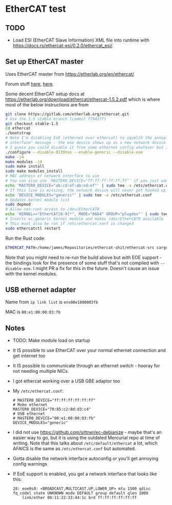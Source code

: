 # EtherCAT test

## TODO

- Load ESI (EtherCAT Slave Information) XML file into runtime with https://docs.rs/ethercat-esi/0.2.0/ethercat_esi/.

## Set up EtherCAT master

Uses EtherCAT master from <https://etherlab.org/en/ethercat/>

Forum stuff [here](https://forum.linuxcnc.org/24-hal-components/22346-ethercat-hal-driver?limit=6&start=636#119224), [here](https://www.forum.linuxcnc.org/27-driver-boards/35591-beckhoff-ethercat-64-with-bit-linuxcnc-how-to-install?start=0).

Some decent EtherCAT setup docs at <https://etherlab.org/download/ethercat/ethercat-1.5.2.pdf> which is where most of the below instructions are from

```bash
git clone https://gitlab.com/etherlab.org/ethercat.git
# Use the 1.5 stable branch (commit 779437f)
git checkout stable-1.5
cd ethercat
./bootstrap
# Note I'm disabling EoE (ethernet over ethercat) to squelch the annoying "could not configure
# interface" message - the eoe device shows up as a new network device which fails to configure.
# I guess you could disable it from some ethernet config whatever but I don't need it anyway.
./configure --disable-8139too --enable-generic --disable-eoe
make -j4
make modules -j4
sudo make install
sudo make modules_install
# MAC address of network interface to use
# You can also use `MASTER0_DEVICE="ff:ff:ff:ff:ff:ff"` if you just want the first device that can be found.
echo 'MASTER0_DEVICE="ab:cd:ef:ab:cd:ef"' | sudo tee -a /etc/ethercat.conf
# If this line is missing, the network device will never get hooked up to the ethercat stuff
echo 'DEVICE_MODULES="generic"' | sudo tee -a /etc/ethercat.conf
# Updates kernel module list
sudo depmod
# Allow non-root access to /dev/EtherCAT0
echo 'KERNEL=="EtherCAT[0-9]*", MODE="0664" GROUP="plugdev"' | sudo tee -a /etc/udev/rules.d/99-ethercat.rules
# Inserts ec_generic kernel module and makes /dev/EtherCAT0 available
# This must also be run if /etc/ethercat.conf is changed
sudo ethercatctl restart
```

Run the Rust code:

```bash
ETHERCAT_PATH=/home/james/Repositories/ethercat-shit/ethercat-src cargo run
```

Note that you might need to re-run the build above but _with_ EOE support - the bindings look for the presence of some stuff that's not compiled with `--disable-eoe`. I might PR a fix for this in the future. Doesn't cause an issue with the kernel modules.

## USB ethernet adapter

Name from `ip link list` is `enx00e1000003fb`

MAC is `00:e1:00:00:03:fb`

## Notes

- TODO: Make module load on startup
- It IS possible to use EtherCAT over your normal ethernet connection and get internet too
- It IS possible to communicate through an ethernet switch - hooray for not needing multiple NICs.
- I got ethercat working over a USB GBE adaptor too
- My `/etc/ethercat.conf`:

  ```
  # MASTER0_DEVICE="ff:ff:ff:ff:ff:ff"
  # Mobo ethernet
  MASTER0_DEVICE="70:85:c2:8d:d3:c4"
  # USB ethernet
  # MASTER0_DEVICE="00:e1:00:00:03:fb"
  DEVICE_MODULES="generic"
  ```

- I did not use <https://github.com/sittner/ec-debianize> - maybe that's an easier way to go, but it is using the outdated Mercurial repo at time of writing. Note that this talks about `/etc/default/ethercat` a lot, which AFAICS is the same as `/etc/ethercat.conf` but automated.
- Gotta disable the network interface autoconfig or you'll get annoying config warnings
- If EoE support is enabled, you get a network interface that looks like this:

  ```
  28: eoe0s0: <BROADCAST,MULTICAST,UP,LOWER_UP> mtu 1500 qdisc fq_codel state UNKNOWN mode DEFAULT group default qlen 1000
      link/ether 00:11:22:33:44:1c brd ff:ff:ff:ff:ff:ff
  ```
